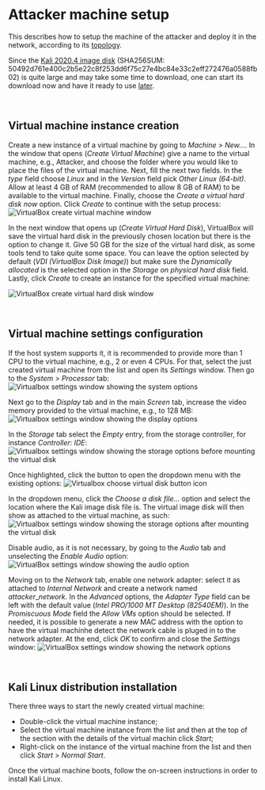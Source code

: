 # Attacker machine setup

This describes how to setup the machine of the attacker and deploy it in the network, according to its [topology](../README.md/##network-topology "Network topology description section").

Since the [Kali 2020.4 image disk](https://drive.google.com/file/d/1GOpvvgqDRbCQ0xbcNzEsyy-DdOV6_dJf/view?usp=sharing "kali-linux-2020.4-installer-amd64 disk image, located in the SureThing project Google Drive folder") (SHA256SUM: 50492d761e400c2b5e22c8f253dd6f75c27e4bc84e33c2eff272476a0588fb02) is quite large and may take some time to download, one can start its download now and have it ready to use [later](./###virtual-machine-settings-configuration).

<br>

## Virtual machine instance creation

Create a new instance of a virtual machine by going to _Machine_ > _New..._.
In the window that opens (_Create Virtual Machine_) give a name to the virtual machine, e.g., Attacker, and choose the folder where you would like to place the files of the virtual machine.
Next, fill the next two fields.
In the _type_ field choose _Linux_ and in the _Version_ field pick _Other Linux (64-bit)_.
Allow at least 4 GB of RAM (recommended to allow 8 GB of RAM) to be available to the virtual machine.
Finally, choose the _Create a virtual hard disk now_ option.
Click _Create_ to continue with the setup process:
![VirtualBox create virtual machine window][virtualbox_create_virtual_machine_window]

In the next window that opens up (_Create Virtual Hard Disk_), VirtualBox will save the virtual hard disk in the previously chosen location but there is the option to change it.
Give 50 GB for the size of the virtual hard disk, as some tools tend to take quite some space.
You can leave the option selected by default (_VDI (VirtualBox Disk Image)_) but make sure the _Dynamically allocated_ is the selected option in the _Storage on physical hard disk_ field.
Lastly, click _Create_ to create an instance for the specified virtual machine:

![VirtualBox create virtual hard disk window][virtualbox_create_virtual_hard_disk_window]

<br>

## Virtual machine settings configuration

If the host system supports it, it is recommended to provide more than 1 CPU to the virtual machine, e.g., 2 or even 4 CPUs.
For that, select the just created virtual machine from the list and open its _Settings_ window.
Then go to the _System_ > _Processor_ tab:
![Virtualbox settings window showing the system options][virtualbox_system_settings_window]

Next go to the _Display_ tab and in the main _Screen_ tab, increase the video memory provided to the virtual machine, e.g., to 128 MB:
![Virtualbox settings window showing the display options][virtualbox_display_settings_window]

In the _Storage_ tab select the _Empty_ entry, from the storage controller, for instance _Controller: IDE_:
![Virtualbox settings window showing the storage options before mounting the virtual disk][virtualbox_storage_settings_window]

Once highlighted, click the button to open the dropdown menu with the existing options:
![Virtualbox choose virtual disk button icon][virtualbox_storage_settings_choose_virtual_disk_button_icon]

In the dropdown menu, click the _Choose a disk file..._ option and select the location where the Kali image disk file is.
The virtual image disk will then show as attached to the virtual machine, as such:
![Virtualbox settings window showing the storage options after mounting the virtual disk][virtualbox_storage_settings_window_with_virtual_disk]

Disable audio, as it is not necessary, by going to the _Audio_ tab and unselecting the _Enable Audio_ option:
![VirtualBox settings window showing the audio option][virtualbox_audio_settings_window]

Moving on to the _Network_ tab, enable one network adapter: select it as attached to _Internal Network_ and create a network named _attacker_\__network_.
In the _Advanced_ options, the _Adapter Type_ field can be left with the default value (_Intel PRO/1000 MT Desktop (82540EM)_).
In the _Promiscuous Mode_ field the _Allow VMs_ option should be selected.
If needed, it is possible to generate a new MAC address with the option to have the virtual machinhe detect the network cable is pluged in to the network adapter.
At the end, click _OK_ to confirm and close the _Settings_ window:
![VirtualBox settings window showing the network options][virtualbox_network_settings_window]

<br>

## Kali Linux distribution installation

There three ways to start the newly created virtual machine:

- Double-click the virtual machine instance;
- Select the virtual machine instance from the list and then at the top of the section with the details of the virtual machin click _Start_;
- Right-click on the instance of the virtual machine from the list and then click _Start_ > _Normal Start_.

Once the virtual machine boots, follow the on-screen instructions in order to install Kali Linux.

<!-- ############################################## -->

<!-- Images declarations (reference style) - start" -->

[virtualbox_create_virtual_machine_window]: ./screenshots/VirtualBox_create_virtual_machine_window.png "VirtualBox create virtual machine window"
[virtualbox_create_virtual_hard_disk_window]: ./screenshots/VirtualBox_create_virtual_hard_disk_window.png "VirtualBox create virtual hard disk window"
[virtualbox_system_settings_window]: ./screenshots/VirtualBox_system_settings_window.png "VirtualBox settings window showing the system options"
[virtualbox_display_settings_window]: ./screenshots/VirtualBox_display_settings_window.png "VirtualBox settings window showing the display options"
[virtualbox_storage_settings_window]: ./screenshots/VirtualBox_storage_settings_window.png "Virtualbox settings window showing the storage options before mounting the virtual disk"
[virtualbox_storage_settings_choose_virtual_disk_button_icon]: ./screenshots/VirtualBox_storage_settings_choose_virtual_disk_button_icon.png "Virtualbox choose virtual disk button icon"
[virtualbox_storage_settings_window_with_virtual_disk]: ./screenshots/VirtualBox_storage_settings_window_with_virtual_disk.png "Virtualbox settings window showing the storage options after mounting the virtual disk"
[virtualbox_audio_settings_window]: ./screenshots/VirtualBox_audio_settings_window.png "VirtualBox settings window showing the audio option"
[virtualbox_network_settings_window]: ./screenshots/VirtualBox_network_settings_window.png "VirtualBox settings window showing the network options"

<!-- Images declarations (reference style) - end" -->
